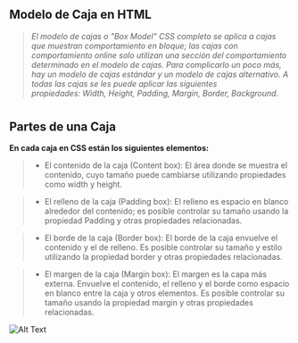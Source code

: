 ## **Modelo de Caja en HTML**

> *El modelo de cajas o "Box Model" CSS completo se aplica a cajas que muestran comportamiento en bloque; las cajas con comportamiento online solo utilizan una sección del comportamiento determinado en el modelo de cajas. Para complicarlo un poco más, hay un modelo de cajas estándar y un modelo de cajas alternativo. A todas las cajas se les puede aplicar las siguientes propiedades: Width, Height, Padding, Margin, Border, Background.*

#
## **Partes de una Caja**

__En cada caja en CSS están los siguientes elementos:__

>- El contenido de la caja (Content box): El área donde se muestra el contenido, cuyo tamaño puede cambiarse utilizando propiedades como width y height.

>- El relleno de la caja (Padding box): El relleno es espacio en blanco alrededor del contenido; es posible controlar su tamaño usando la propiedad Padding y otras propiedades relacionadas.

>- El borde de la caja (Border box): El borde de la caja envuelve el contenido y el de relleno. Es posible controlar su tamaño y estilo utilizando la propiedad border y otras propiedades relacionadas.

>- El margen de la caja (Margin box): El margen es la capa más externa. Envuelve el contenido, el relleno y el borde como espacio en blanco entre la caja y otros elementos. Es posible controlar su tamaño usando la propiedad margin y otras propiedades relacionadas.

![Alt Text](https://lenguajecss.com/css/modelo-de-cajas/que-es/modelo-de-cajas.png)
